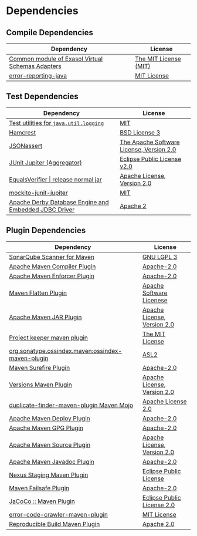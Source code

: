 <!-- @formatter:off -->
# Dependencies

## Compile Dependencies

| Dependency                                            | License                    |
| ----------------------------------------------------- | -------------------------- |
| [Common module of Exasol Virtual Schemas Adapters][0] | [The MIT License (MIT)][1] |
| [error-reporting-java][2]                             | [MIT License][3]           |

## Test Dependencies

| Dependency                                                  | License                                       |
| ----------------------------------------------------------- | --------------------------------------------- |
| [Test utilities for `java.util.logging`][4]                 | [MIT][5]                                      |
| [Hamcrest][6]                                               | [BSD License 3][7]                            |
| [JSONassert][8]                                             | [The Apache Software License, Version 2.0][9] |
| [JUnit Jupiter (Aggregator)][10]                            | [Eclipse Public License v2.0][11]             |
| [EqualsVerifier \| release normal jar][12]                  | [Apache License, Version 2.0][13]             |
| [mockito-junit-jupiter][14]                                 | [MIT][5]                                      |
| [Apache Derby Database Engine and Embedded JDBC Driver][15] | [Apache 2][9]                                 |

## Plugin Dependencies

| Dependency                                              | License                           |
| ------------------------------------------------------- | --------------------------------- |
| [SonarQube Scanner for Maven][16]                       | [GNU LGPL 3][17]                  |
| [Apache Maven Compiler Plugin][18]                      | [Apache-2.0][13]                  |
| [Apache Maven Enforcer Plugin][19]                      | [Apache-2.0][13]                  |
| [Maven Flatten Plugin][20]                              | [Apache Software Licenese][13]    |
| [Apache Maven JAR Plugin][21]                           | [Apache License, Version 2.0][13] |
| [Project keeper maven plugin][22]                       | [The MIT License][23]             |
| [org.sonatype.ossindex.maven:ossindex-maven-plugin][24] | [ASL2][9]                         |
| [Maven Surefire Plugin][25]                             | [Apache-2.0][13]                  |
| [Versions Maven Plugin][26]                             | [Apache License, Version 2.0][13] |
| [duplicate-finder-maven-plugin Maven Mojo][27]          | [Apache License 2.0][28]          |
| [Apache Maven Deploy Plugin][29]                        | [Apache-2.0][13]                  |
| [Apache Maven GPG Plugin][30]                           | [Apache-2.0][13]                  |
| [Apache Maven Source Plugin][31]                        | [Apache License, Version 2.0][13] |
| [Apache Maven Javadoc Plugin][32]                       | [Apache-2.0][13]                  |
| [Nexus Staging Maven Plugin][33]                        | [Eclipse Public License][34]      |
| [Maven Failsafe Plugin][35]                             | [Apache-2.0][13]                  |
| [JaCoCo :: Maven Plugin][36]                            | [Eclipse Public License 2.0][37]  |
| [error-code-crawler-maven-plugin][38]                   | [MIT License][39]                 |
| [Reproducible Build Maven Plugin][40]                   | [Apache 2.0][9]                   |

[0]: https://github.com/exasol/virtual-schema-common-java/
[1]: https://github.com/exasol/virtual-schema-common-java/blob/main/LICENSE
[2]: https://github.com/exasol/error-reporting-java/
[3]: https://github.com/exasol/error-reporting-java/blob/main/LICENSE
[4]: https://github.com/exasol/java-util-logging-testing/
[5]: https://opensource.org/licenses/MIT
[6]: http://hamcrest.org/JavaHamcrest/
[7]: http://opensource.org/licenses/BSD-3-Clause
[8]: https://github.com/skyscreamer/JSONassert
[9]: http://www.apache.org/licenses/LICENSE-2.0.txt
[10]: https://junit.org/junit5/
[11]: https://www.eclipse.org/legal/epl-v20.html
[12]: https://www.jqno.nl/equalsverifier
[13]: https://www.apache.org/licenses/LICENSE-2.0.txt
[14]: https://github.com/mockito/mockito
[15]: http://db.apache.org/derby/
[16]: http://sonarsource.github.io/sonar-scanner-maven/
[17]: http://www.gnu.org/licenses/lgpl.txt
[18]: https://maven.apache.org/plugins/maven-compiler-plugin/
[19]: https://maven.apache.org/enforcer/maven-enforcer-plugin/
[20]: https://www.mojohaus.org/flatten-maven-plugin/
[21]: https://maven.apache.org/plugins/maven-jar-plugin/
[22]: https://github.com/exasol/project-keeper/
[23]: https://github.com/exasol/project-keeper/blob/main/LICENSE
[24]: https://sonatype.github.io/ossindex-maven/maven-plugin/
[25]: https://maven.apache.org/surefire/maven-surefire-plugin/
[26]: https://www.mojohaus.org/versions/versions-maven-plugin/
[27]: https://basepom.github.io/duplicate-finder-maven-plugin
[28]: http://www.apache.org/licenses/LICENSE-2.0.html
[29]: https://maven.apache.org/plugins/maven-deploy-plugin/
[30]: https://maven.apache.org/plugins/maven-gpg-plugin/
[31]: https://maven.apache.org/plugins/maven-source-plugin/
[32]: https://maven.apache.org/plugins/maven-javadoc-plugin/
[33]: http://www.sonatype.com/public-parent/nexus-maven-plugins/nexus-staging/nexus-staging-maven-plugin/
[34]: http://www.eclipse.org/legal/epl-v10.html
[35]: https://maven.apache.org/surefire/maven-failsafe-plugin/
[36]: https://www.jacoco.org/jacoco/trunk/doc/maven.html
[37]: https://www.eclipse.org/legal/epl-2.0/
[38]: https://github.com/exasol/error-code-crawler-maven-plugin/
[39]: https://github.com/exasol/error-code-crawler-maven-plugin/blob/main/LICENSE
[40]: http://zlika.github.io/reproducible-build-maven-plugin
